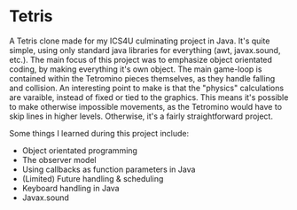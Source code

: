 # Tetris
A Tetris clone made for my ICS4U culminating project in Java.
It's quite simple, using only standard java libraries for everything (awt, javax.sound, etc.).
The main focus of this project was to emphasize object orientated coding, by making everything it's own object.
The main game-loop is contained within the Tetromino pieces themselves, as they handle falling and collision.
An interesting point to make is that the "physics" calculations are varaible, instead of fixed or tied to the graphics.
This means it's possible to make otherwise impossible movements, as the Tetromino would have to skip lines in higher levels.
Otherwise, it's a fairly straightforward project.

Some things I learned during this project include:
- Object orientated programming
- The observer model
- Using callbacks as function parameters in Java
- (Limited) Future handling & scheduling
- Keyboard handling in Java
- Javax.sound